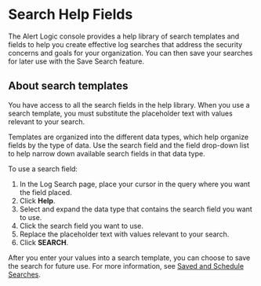 # Search Help Fields

The Alert Logic console provides a help library of search templates and fields to help you create effective log searches that address the security concerns and goals for your organization. You can then save your searches for later use with the Save Search feature.

## About search templates

You have access to all the search fields in the  help library. When you use a search template, you must substitute the placeholder text with values relevant to your search.

Templates are organized into the different data types, which help organize fields by the type of data. Use the search field and the field drop-down list to help narrow down available search fields in that data type.

To use a search field:

1. In the Log Search page, place your cursor in the query where you want the field placed.
2. Click **Help**.
3. Select and expand the data type that contains the search field you want to use.
4. Click the search field you want to use.
5. Replace the placeholder text with values relevant to your search.
6. Click **SEARCH**.

After you enter your values into a search template, you can choose to save the search for future use. For more information, see [Saved and Schedule Searches](save-schedule.md).
